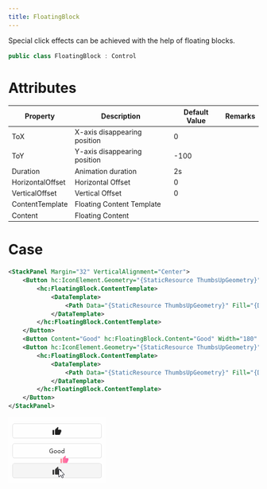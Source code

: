 ```yaml
---
title: FloatingBlock
---
```


Special click effects can be achieved with the help of floating blocks.

```cs
public class FloatingBlock : Control
```

# Attributes
|Property|Description|Default Value|Remarks|
|-|-|-|-|
|ToX|X-axis disappearing position|0||
|ToY|Y-axis disappearing position|-100||
|Duration|Animation duration|2s||
|HorizontalOffset|Horizontal Offset|0||
|VerticalOffset|Vertical Offset|0||
|ContentTemplate| Floating Content Template | |
|Content|Floating Content||||

# Case

```xml
<StackPanel Margin="32" VerticalAlignment="Center">
    <Button hc:IconElement.Geometry="{StaticResource ThumbsUpGeometry}" Width="180">
        <hc:FloatingBlock.ContentTemplate>
            <DataTemplate>
                <Path Data="{StaticResource ThumbsUpGeometry}" Fill="{DynamicResource DangerBrush}" Width="16" Height="16"/>
            </DataTemplate>
        </hc:FloatingBlock.ContentTemplate>
    </Button>
    <Button Content="Good" hc:FloatingBlock.Content="Good" Width="180" Margin="0,10,0,0"/>
    <Button hc:IconElement.Geometry="{StaticResource ThumbsUpGeometry}" Width="180" Margin="0,10,0,0" hc:FloatingBlock.Duration="0:0:1" hc:FloatingBlock.VerticalOffset="-20" hc:FloatingBlock.ToX="50" hc:FloatingBlock.ToY="-80">
        <hc:FloatingBlock.ContentTemplate>
            <DataTemplate>
                <Path Data="{StaticResource ThumbsUpGeometry}" Fill="{DynamicResource DangerBrush}" Width="16" Height="16"/>
            </DataTemplate>
        </hc:FloatingBlock.ContentTemplate>
    </Button>
</StackPanel>
```
![FloatingBlock](https://raw.githubusercontent.com/HandyOrg/HandyOrgResource/master/HandyControl/Resources/FloatingBlock.gif)